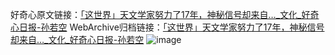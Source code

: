 好奇心原文链接：[「这世界」天文学家努力了17年，神秘信号却来自…_文化_好奇心日报-孙若空](https://www.qdaily.com/articles/9410.html)
WebArchive归档链接：[「这世界」天文学家努力了17年，神秘信号却来自…_文化_好奇心日报-孙若空](http://web.archive.org/web/20170610011349/http://www.qdaily.com:80/articles/9410.html)
![image](http://ww3.sinaimg.cn/large/007d5XDply1g3vf6mmxnij30u03sc7wh)